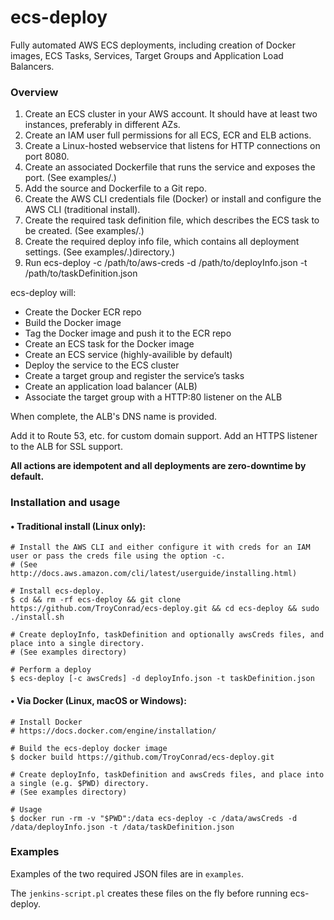 # ecs-deploy
Fully automated AWS ECS deployments, including creation of Docker images, ECS Tasks, Services, Target Groups and Application Load Balancers.

### Overview

1. Create an ECS cluster in your AWS account. It should have at least two instances, preferably in different AZs.
2. Create an IAM user full permissions for all ECS, ECR and ELB actions.
3. Create a Linux-hosted webservice that listens for HTTP connections on port 8080.
4. Create an associated Dockerfile that runs the service and exposes the port. (See examples/.)
5. Add the source and Dockerfile to a Git repo.
6. Create the AWS CLI credentials file (Docker) or install and configure the AWS CLI (traditional install).
7. Create the required task definition file, which describes the ECS task to be created. (See examples/.)
8. Create the required deploy info file, which contains all deployment settings. (See examples/.)directory.)
9. Run ecs-deploy -c /path/to/aws-creds -d /path/to/deployInfo.json -t /path/to/taskDefinition.json

ecs-deploy will:
- Create the Docker ECR repo
- Build the Docker image
- Tag the Docker image and push it to the ECR repo
- Create an ECS task for the Docker image
- Create an ECS service (highly-availible by default)
- Deploy the service to the ECS cluster
- Create a target group and register the service’s tasks
- Create an application load balancer (ALB)
- Associate the target group with a HTTP:80 listener on the ALB

When complete, the ALB's DNS name is provided.

Add it to Route 53, etc. for custom domain support. Add an HTTPS listener to the ALB for SSL support.

**All actions are idempotent and all deployments are zero-downtime by default.**

### Installation and usage

#### • Traditional install (Linux only):

```shell
# Install the AWS CLI and either configure it with creds for an IAM user or pass the creds file using the option -c.
# (See http://docs.aws.amazon.com/cli/latest/userguide/installing.html)

# Install ecs-deploy.
$ cd && rm -rf ecs-deploy && git clone https://github.com/TroyConrad/ecs-deploy.git && cd ecs-deploy && sudo ./install.sh

# Create deployInfo, taskDefinition and optionally awsCreds files, and place into a single directory.
# (See examples directory)

# Perform a deploy
$ ecs-deploy [-c awsCreds] -d deployInfo.json -t taskDefinition.json
```


#### • Via Docker (Linux, macOS or Windows):

```shell
# Install Docker
# https://docs.docker.com/engine/installation/

# Build the ecs-deploy docker image
$ docker build https://github.com/TroyConrad/ecs-deploy.git

# Create deployInfo, taskDefinition and awsCreds files, and place into a single (e.g. $PWD) directory.
# (See examples directory)

# Usage
$ docker run -rm -v "$PWD":/data ecs-deploy -c /data/awsCreds -d /data/deployInfo.json -t /data/taskDefinition.json
```

### Examples

Examples of the two required JSON files are in `examples`.

The `jenkins-script.pl` creates these files on the fly before running ecs-deploy.